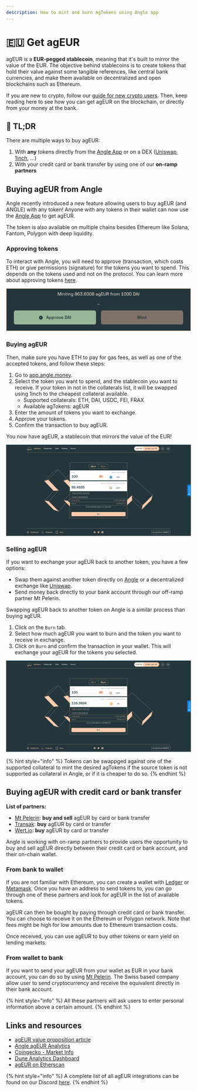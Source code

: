 ```yaml
---
description: How to mint and burn agTokens using Angle app
---
```


# 🇪🇺 Get agEUR

agEUR is a **EUR-pegged stablecoin**, meaning that it's built to mirror the value of the EUR. The objective behind stablecoins is to create tokens that hold their value against some tangible references, like central bank currencies, and make them available on decentralized and open blockchains such as Ethereum.

If you are new to crypto, follow our [guide for new crypto users](newbie.md). Then, keep reading here to see how you can get agEUR on the blockchain, or directly from your money at the bank.

## 🔎 TL;DR

There are multiple ways to buy agEUR:

1. With **any** tokens directly from the [Angle App](https://app.angle.money) or on a DEX ([Uniswap](https://app.uniswap.org), [1inch](https://app.1inch.io/#/1/swap/ETH/agEUR), ...)
2. With your credit card or bank transfer by using one of our **on-ramp partners**

## Buying agEUR from Angle

Angle recently introduced a new feature allowing users to buy agEUR (and ANGLE) with any token! Anyone with any tokens in their wallet can now use the [Angle App](https://app.angle.money) to get agEUR.

The token is also available on multiple chains besides Ethereum like Solana, Fantom, Polygon with deep liquidity.

### Approving tokens

To interact with Angle, you will need to approve (transaction, which costs ETH) or give permissions (signature) for the tokens you want to spend. This depends on the tokens used and not on the protocol. You can learn more about approving tokens [here](/guides/app-guides/app-faq.md).

![Approving tokens](../.gitbook/assets/approving-tokens.png)

### Buying agEUR

Then, make sure you have ETH to pay for gas fees, as well as one of the accepted tokens, and follow these steps:

1. Go to [app.angle.money](https://app.angle.money/#/swap).
2. Select the token you want to spend, and the stablecoin you want to receive. If your token in not in the collaterals list, it will be swapped using 1inch to the cheapest collateral available. 
   * Supported collaterals: ETH, DAI, USDC, FEI, FRAX
   * Available agTokens: agEUR
3. Enter the amount of tokens you want to exchange.
4. Approve your tokens.
5. Confirm the transaction to buy agEUR.

You now have agEUR, a stablecoin that mirrors the value of the EUR!

![Minting agEUR](../.gitbook/assets/mint-usdc-agEUR.png)

### Selling agEUR

If you want to exchange your agEUR back to another token, you have a few options:

* Swap them against another token directly on [Angle](https://app.angle.money/#/swap) or a decentralized exchange like [Uniswap](https://app.uniswap.org).
* Send money back directly to your bank account through our off-ramp partner Mt Pelerin.

Swapping agEUR back to another token on Angle is a similar process than buying agEUR.

1. Click on the `Burn` tab.
2. Select how much agEUR you want to burn and the token you want to receive in exchange.
3. Click on `Burn` and confirm the transaction in your wallet. This will exchange your agEUR for the tokens you selected.

![Burning agEUR](../.gitbook/assets/burn-agEUR-DAI.png)

{% hint style="info" %}
Tokens can be swappged against one of the supported collateral to mint the desired agTokens if the source token is not supported as collateral in Angle, or if it is cheaper to do so.
{% endhint %}

## Buying agEUR with credit card or bank transfer

**List of partners:**

* [Mt Pelerin](https://www.mtpelerin.com): **buy and sell** agEUR by card or bank transfer
* [Transak](https://transak.com): **buy** agEUR by card or transfer
* [Wert.io](https://widget.wert.io/01FPZ4G1VMZ67MGC83NADPB0F8/redirect/?commodity=agEUR\&commodities=agEUR,agEUR%3Aethereum): **buy** agEUR by card or transfer

Angle is working with on-ramp partners to provide users the opportunity to buy and sell agEUR directly between their credit card or bank account, and their on-chain wallet.

### From bank to wallet

If you are not familiar with Ethereum, you can create a wallet with [Ledger](https://www.ledger.com) or [Metamask](https://metamask.io). Once you have an address to send tokens to, you can go through one of these partners and look for agEUR in the list of available tokens.

agEUR can then be bought by paying through credit card or bank transfer. You can choose to receive it on the Ethereum or Polygon network. Note that fees might be high for low amounts due to Ethereum transaction costs.

Once received, you can use agEUR to buy other tokens or earn yield on lending markets.

### From wallet to bank

If you want to send your agEUR from your wallet as EUR in your bank account, you can do so by using [Mt Pelerin](https://www.mtpelerin.com). The Swiss based company allow user to send cryptocurrency and receive the equivalent directly in their bank account.

{% hint style="info" %}
All these partners will ask users to enter personal information above a certain amount.
{% endhint %}

## Links and resources

* [agEUR value proposition article](https://blog.angle.money/angles-value-proposition-for-stablecoin-holders-68ee9a72d80b?source=collection\_home---4------17-----------------------)
* [Angle agEUR Analytics](https://analytics.angle.money/#/agEUR)
* [Coingecko - Market Info](https://www.coingecko.com/fr/pi%C3%A8ces/ageur)
* [Dune Analytics Dashboard](https://dune.xyz/SebVentures/Angle-Dashboard)
* [agEUR on Etherscan](https://etherscan.io/token/0x1a7e4e63778b4f12a199c062f3efdd288afcbce8)

{% hint style="info" %}
A complete list of all agEUR integrations can be found on our Discord [here](https://discord.com/channels/835066439891157012/907535810067304458/907537277939482636).
{% endhint %}
